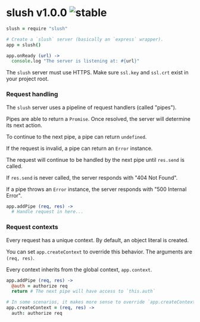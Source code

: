 
# slush v1.0.0 ![stable](https://img.shields.io/badge/stability-stable-4EBA0F.svg?style=flat)

```coffee
slush = require "slush"

# Create a `slush` server (basically an `express` wrapper).
app = slush()

app.onReady (url) ->
  console.log "The server is listening at: #{url}"
```

The `slush` server must use HTTPS. Make sure `ssl.key` and `ssl.crt` exist in your project root.

### Request handling

The `slush` server uses a pipeline of request handlers (called "pipes").

Pipes are able to return a `Promise`. Once resolved, the server will determine its next action.

To continue to the next pipe, a pipe can return `undefined`.

If the request is invalid, a pipe can return an `Error` instance.

The request will continue to be handled by the next pipe until `res.send` is called.

If `res.send` is never called, the server responds with "404 Not Found".

If a pipe throws an `Error` instance, the server responds with "500 Internal Error".

```coffee
app.addPipe (req, res) ->
  # Handle request in here...
```

### Request contexts

Every request has a unique context. By default, an object literal is created.

You can set `app.createContext` to override this behavior. The arguments are `(req, res)`.

Every context inherits from the global context, `app.context`.

```coffee
app.addPipe (req, res) ->
  @auth = authorize req
  return # The next pipe will have access to `this.auth`

# In some scenarios, it makes more sense to override `app.createContext`
app.createContext = (req, res) ->
  auth: authorize req
```
